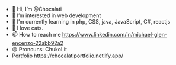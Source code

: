 - 👋 Hi, I’m @Chocalati
- 👀 I’m interested in web development 
- 🌱 I’m currently learning in php, CSS, java, JavaScript, C#, reactjs
- 💞️ I love cats.
- 📫 How to reach me https://www.linkedin.com/in/michael-glen-encenzo-22abb92a2
- 😄 Pronouns: ChukoLit
- Portfolio https://chocalatiportfolio.netlify.app/
<!---
Chocalati/Chocalati is a ✨ special ✨ repository because its `README.md` (this file) appears on your GitHub profile.
You can click the Preview link to take a look at your changes.
--->
